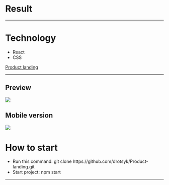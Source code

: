 <h1>Result</h1>
<hr>
  <h1>Technology</h1>
<ul>
 <li>React</li>
 <li>CSS</li>
</ul
<h2><a href="https://drotsyk.github.io/Product-landing/">Product landing</a></h2>
<hr>
<h2>Preview</h2>
<img src="https://user-images.githubusercontent.com/43176477/114689345-48bf2c00-9d1e-11eb-8123-c8da90e83679.png"></img>
<h2>Mobile version</h2>
<img src="https://user-images.githubusercontent.com/43176477/114689640-950a6c00-9d1e-11eb-8572-f42764696daa.png"></img>
<h1>How to start</h1>
<ul>
  <li>Run this command: git clone https://github.com/drotsyk/Product-landing.git</li>
  <li>Start project: npm start
  </ul>
<hr>


